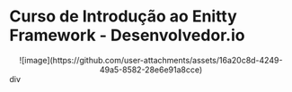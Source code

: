 # Curso de Introdução ao Enitty Framework - Desenvolvedor.io
<div align="center">
![image](https://github.com/user-attachments/assets/16a20c8d-4249-49a5-8582-28e6e91a8cce)
</div>div
